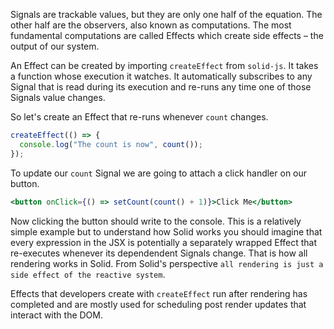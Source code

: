 Signals are trackable values, but they are only one half of the equation. The other half are the observers, also known as computations. The most fundamental computations are called Effects which create side effects – the output of our system.

An Effect can be created by importing `createEffect` from `solid-js`. It takes a function whose execution it watches. It automatically subscribes to any Signal that is read during its execution and re-runs any time one of those Signals value changes.

So let's create an Effect that re-runs whenever `count` changes.

```jsx
createEffect(() => {
  console.log("The count is now", count());
});
```

To update our `count` Signal we are going to attach a click handler on our button.

```jsx
<button onClick={() => setCount(count() + 1)}>Click Me</button>
```

Now clicking the button should write to the console. This is a relatively simple example but to understand how Solid works you should imagine that every expression in the JSX is potentially a separately wrapped Effect that re-executes whenever its dependendent Signals change. That is how all rendering works in Solid. From Solid's perspective `all rendering is just a side effect of the reactive system`.

Effects that developers create with `createEffect` run after rendering has completed and are mostly used for scheduling post render updates that interact with the DOM.
